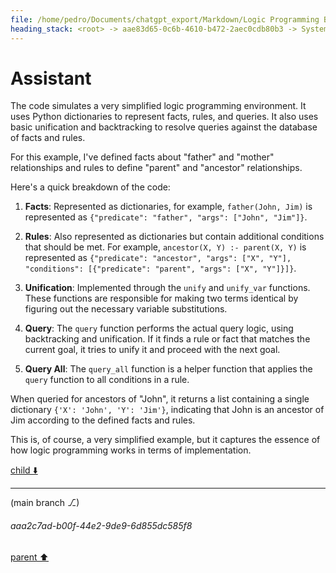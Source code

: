 ```yaml
---
file: /home/pedro/Documents/chatgpt_export/Markdown/Logic Programming Basics.md
heading_stack: <root> -> aae83d65-0c6b-4610-b472-2aec0cdb80b3 -> System -> cd5f65ce-2de1-48c1-aa94-c4163a6f79bd -> System -> aaa22cbb-606f-41d0-b4ae-e591f21bb854 -> User -> e29cce05-dbd4-4728-8c1b-c03f43a7b92e -> Assistant -> Core Components -> How It Works -> Execution Flow: -> aaa2ae6d-a9b8-41f7-87e8-a93920624bd0 -> User -> a699099e-00cf-49be-8eb0-38733c577fa0 -> Assistant -> ac90bca6-5a7a-4d60-9a92-0a011029e761 -> Tool -> 380dfda5-d15a-451f-8e90-19b93624240d -> Assistant
---
```

# Assistant

The code simulates a very simplified logic programming environment. It uses Python dictionaries to represent facts, rules, and queries. It also uses basic unification and backtracking to resolve queries against the database of facts and rules.

For this example, I've defined facts about "father" and "mother" relationships and rules to define "parent" and "ancestor" relationships.

Here's a quick breakdown of the code:

1. **Facts**: Represented as dictionaries, for example, `father(John, Jim)` is represented as `{"predicate": "father", "args": ["John", "Jim"]}`.

2. **Rules**: Also represented as dictionaries but contain additional conditions that should be met. For example, `ancestor(X, Y) :- parent(X, Y)` is represented as `{"predicate": "ancestor", "args": ["X", "Y"], "conditions": [{"predicate": "parent", "args": ["X", "Y"]}]}`.

3. **Unification**: Implemented through the `unify` and `unify_var` functions. These functions are responsible for making two terms identical by figuring out the necessary variable substitutions.

4. **Query**: The `query` function performs the actual query logic, using backtracking and unification. If it finds a rule or fact that matches the current goal, it tries to unify it and proceed with the next goal.

5. **Query All**: The `query_all` function is a helper function that applies the `query` function to all conditions in a rule.

When queried for ancestors of "John", it returns a list containing a single dictionary `{'X': 'John', 'Y': 'Jim'}`, indicating that John is an ancestor of Jim according to the defined facts and rules.

This is, of course, a very simplified example, but it captures the essence of how logic programming works in terms of implementation.

[child ⬇️](#aaa2c7ad-b00f-44e2-9de9-6d855dc585f8)

---

(main branch ⎇)
###### aaa2c7ad-b00f-44e2-9de9-6d855dc585f8
[parent ⬆️](#380dfda5-d15a-451f-8e90-19b93624240d)
